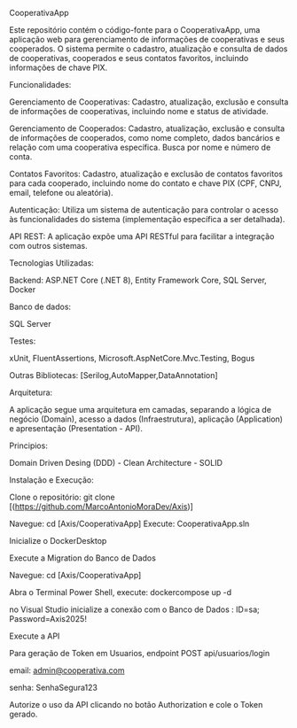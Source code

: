 CooperativaApp

Este repositório contém o código-fonte para o CooperativaApp, uma aplicação web para gerenciamento de informações de cooperativas e seus cooperados. 
O sistema permite o cadastro, atualização e consulta de dados de cooperativas, cooperados e seus contatos favoritos, incluindo informações de chave PIX.

Funcionalidades:

Gerenciamento de Cooperativas: Cadastro, atualização, exclusão e consulta de informações de cooperativas, incluindo nome e status de atividade.

Gerenciamento de Cooperados: Cadastro, atualização, exclusão e consulta de informações de cooperados, como nome completo, dados bancários e relação com uma cooperativa específica. Busca por nome e número de conta.

Contatos Favoritos: Cadastro, atualização e exclusão de contatos favoritos para cada cooperado, incluindo nome do contato e chave PIX (CPF, CNPJ, email, telefone ou aleatória).

Autenticação: Utiliza um sistema de autenticação para controlar o acesso às funcionalidades do sistema (implementação específica a ser detalhada).

API REST: A aplicação expõe uma API RESTful para facilitar a integração com outros sistemas.

Tecnologias Utilizadas:

Backend: ASP.NET Core (.NET 8), Entity Framework Core, SQL Server, Docker

Banco de dados: 

SQL Server

Testes:

xUnit, FluentAssertions, Microsoft.AspNetCore.Mvc.Testing, Bogus

Outras Bibliotecas: [Serilog,AutoMapper,DataAnnotation]

Arquitetura:

A aplicação segue uma arquitetura em camadas, separando a lógica de negócio (Domain), acesso a dados (Infraestrutura), aplicação (Application) e apresentação (Presentation - API).

Principios:

Domain Driven Desing (DDD) - Clean Architecture - SOLID

Instalação e Execução:

Clone o repositório:
git clone [(https://github.com/MarcoAntonioMoraDev/Axis)]

Navegue: cd [Axis/CooperativaApp]
Execute: CooperativaApp.sln

Inicialize o DockerDesktop

Execute a Migration do Banco de Dados

Navegue: cd [Axis/CooperativaApp]

Abra o Terminal Power Shell, execute: dockercompose up -d

no Visual Studio inicialize a conexão com o Banco de Dados : ID=sa; Password=Axis2025!

Execute a API

Para geração de Token em Usuarios, endpoint POST api/usuarios/login

email: admin@cooperativa.com

senha: SenhaSegura123

Autorize o uso da API clicando no botão Authorization e cole o Token gerado.
